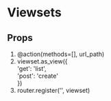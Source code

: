 # Viewsets
## Props
1. @action(methods=[], url_path)
2. viewset.as_view({\
  'get': 'list',\
  'post': 'create'\
})
3. router.register('', viewset)
